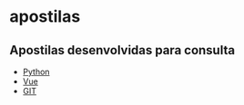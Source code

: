 # apostilas
## Apostilas desenvolvidas para consulta

- [Python](https://github.com/liviapires/apostilas/tree/python)
- [Vue](https://github.com/liviapires/apostilas/tree/vue)
- [GIT](https://github.com/liviapires/apostilas/tree/git)